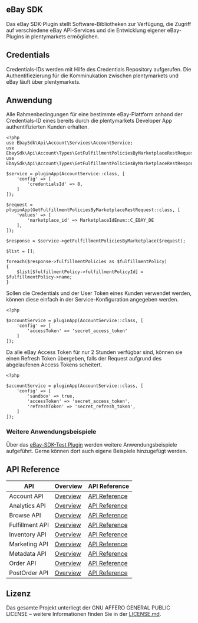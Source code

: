## eBay SDK

Das eBay SDK-Plugin stellt Software-Bibliotheken zur Verfügung, die Zugriff auf verschiedene eBay API-Services und die Entwicklung eigener eBay-Plugins in plentymarkets ermöglichen.


## Credentials

Credentials-IDs werden mit Hilfe des Credentials Repository aufgerufen. Die Authentifiezierung für die Komminukation zwischen plentymarkets und eBay läuft über plentymarkets. 


## Anwendung



Alle Rahmenbedingungen für eine bestimmte eBay-Plattform anhand der Credentials-ID eines bereits durch die plentymarkets Developer App authentifizierten Kunden erhalten.
 
```
<?php 
use EbaySdk\Api\Account\Services\AccountService;
use EbaySdk\Api\Account\Types\GetFulfillmentPoliciesByMarketplaceRestRequest;
use EbaySdk\Api\Account\Types\GetFulfillmentPoliciesByMarketplaceRestResponse;

$service = pluginApp(AccountService::class, [
    'config' => [
        'credentialsId' => 8,
    ]
]);

$request = pluginApp(GetFulfillmentPoliciesByMarketplaceRestRequest::class, [
    'values' => [
        'marketplace_id' => MarketplaceIdEnum::C_EBAY_DE
    ],
]);

$response = $service->getFulfillmentPoliciesByMarketplace($request);

$list = [];

foreach($response->fulfillmentPolicies as $fulfillmentPolicy)
{
    $list[$fulfillmentPolicy->fulfillmentPolicyId] = $fulfillmentPolicy->name;
}		
```

Sollen die Credentials und der User Token eines Kunden verwendet werden, können diese einfach in der Service-Konfiguration angegeben werden.

```
<?php 

$accountService = pluginApp(AccountService::class, [
    'config' => [
        'accessToken' => 'secret_access_token'
    ]
]);		
```

Da alle eBay Access Token für nur 2 Stunden verfügbar sind, können sie einen Refresh Token übergeben, falls der Request aufgrund des abgelaufenen Access Tokens scheitert. 

```
<?php 

$accountService = pluginApp(AccountService::class, [
    'config' => [
        'sandbox' => true,
        'accessToken' => 'secret_access_token',
        'refreshToken' => 'secret_refresh_token',
    ]
]);		
```

### Weitere Anwendungsbeispiele

Über das [eBay-SDK-Test Plugin](https://github.com/plentymarkets/ebay-sdk-test-plugin) werden weitere Anwendungsbeispiele aufgeführt. Gerne können dort auch eigene Beispiele hinzugefügt werden.

## API Reference

|  API            |  Overview                                                                                   |  API Reference                                                                            |
|-----------------|---------------------------------------------------------------------------------------------|-------------------------------------------------------------------------------------------|
| Account API     | [Overview](http://developer.ebay.com/devzone/rest/sell/content/account/overview.html)       |  [API Reference](http://developer.ebay.com/devzone/rest/api-ref/account/index.html)       |
| Analytics API   | [Overview](http://developer.ebay.com/devzone/rest/sell/content/analytics/overview.html)     |  [API Reference](http://developer.ebay.com/devzone/rest/api-ref/analytics/index.html)     |
| Browse API      | [Overview](http://developer.ebay.com/devzone/rest/buy/content/browse/overview.html)         |  [API Reference](http://developer.ebay.com/devzone/rest/api-ref/browse/index.html)        |
| Fulfillment API | [Overview](http://developer.ebay.com/devzone/rest/sell/content/fulfillment/overview.html)   |  [API Reference](http://developer.ebay.com/devzone/rest/api-ref/fulfillment/index.html)   |
| Inventory API   | [Overview](http://developer.ebay.com/devzone/rest/sell/content/inventory/overview.html)     |  [API Reference](http://developer.ebay.com/devzone/rest/api-ref/inventory/index.html)     |
| Marketing API   | [Overview](http://developer.ebay.com/devzone/rest/sell/content/marketing/overview.html)     |  [API Reference](http://developer.ebay.com/devzone/rest/api-ref/marketing/index.html)     |
| Metadata API    | [Overview](http://developer.ebay.com/devzone/rest/sell/content/metadata/overview.html)      |  [API Reference](http://developer.ebay.com/devzone/rest/api-ref/metadata/index.html)      |
| Order API       | [Overview](http://developer.ebay.com/devzone/rest/buy/content/order/overview.html)          |  [API Reference](http://developer.ebay.com/devzone/rest/api-ref/order/index.html)         |
| PostOrder API   | [Overview](http://developer.ebay.com/Devzone/post-order/Concepts/UsageGuide.html)           |  [API Reference](http://developer.ebay.com/Devzone/post-order/index.html)                 |

## Lizenz

Das gesamte Projekt unterliegt der GNU AFFERO GENERAL PUBLIC LICENSE – weitere Informationen finden Sie in der [LICENSE.md](https://github.com/plentymarkets/ebay-sdk).
